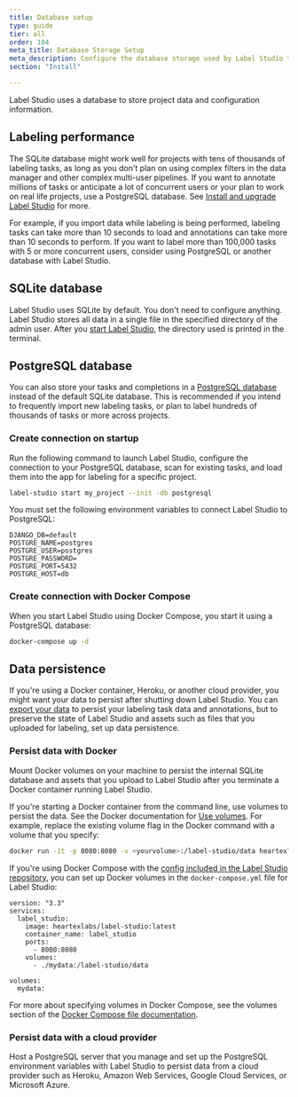 ```yaml
---
title: Database setup 
type: guide
tier: all
order: 104
meta_title: Database Storage Setup
meta_description: Configure the database storage used by Label Studio to ensure performant and scalable data and configuration storage.
section: "Install"

---
```


Label Studio uses a database to store project data and configuration information.

## Labeling performance
The SQLite database might work well for projects with tens of thousands of labeling tasks, as long as you don't plan on using complex filters in the data manager and other complex multi-user pipelines. If you want to annotate millions of tasks or anticipate a lot of concurrent users or your plan to work on real life projects, use a PostgreSQL database. See [Install and upgrade Label Studio](install.html#PostgreSQL-database) for more.  

For example, if you import data while labeling is being performed, labeling tasks can take more than 10 seconds to load and annotations can take more than 10 seconds to perform. If you want to label more than 100,000 tasks with 5 or more concurrent users, consider using PostgreSQL or another database with Label Studio. 

## SQLite database

Label Studio uses SQLite by default. You don't need to configure anything. Label Studio stores all data in a single file in the specified directory of the admin user. After you [start Label Studio](start.html), the directory used is printed in the terminal. 

## PostgreSQL database

You can also store your tasks and completions in a [PostgreSQL database](https://www.postgresql.org/) instead of the default SQLite database. This is recommended if you intend to frequently import new labeling tasks, or plan to label hundreds of thousands of tasks or more across projects.

### Create connection on startup

Run the following command to launch Label Studio, configure the connection to your PostgreSQL database, scan for existing tasks, and load them into the app for labeling for a specific project.

```bash
label-studio start my_project --init -db postgresql 
```

You must set the following environment variables to connect Label Studio to PostgreSQL:

```
DJANGO_DB=default
POSTGRE_NAME=postgres
POSTGRE_USER=postgres
POSTGRE_PASSWORD=
POSTGRE_PORT=5432
POSTGRE_HOST=db
```

### Create connection with Docker Compose

When you start Label Studio using Docker Compose, you start it using a PostgreSQL database:
```bash
docker-compose up -d
```

## Data persistence

If you're using a Docker container, Heroku, or another cloud provider, you might want your data to persist after shutting down Label Studio. You can [export your data](export.html) to persist your labeling task data and annotations, but to preserve the state of Label Studio and assets such as files that you uploaded for labeling, set up data persistence. 

### Persist data with Docker

Mount Docker volumes on your machine to persist the internal SQLite database and assets that you upload to Label Studio after you terminate a Docker container running Label Studio. 

If you're starting a Docker container from the command line, use volumes to persist the data. See the Docker documentation for [Use volumes](https://docs.docker.com/storage/volumes/). For example, replace the existing volume flag in the Docker command with a volume that you specify:
```bash
docker run -it -p 8080:8080 -v <yourvolume>:/label-studio/data heartexlabs/label-studio:latest
```

If you're using Docker Compose with the [config included in the Label Studio repository](https://github.com/heartexlabs/label-studio/blob/master/docker-compose.yml), you can set up Docker volumes in the `docker-compose.yml` file for Label Studio:
```
version: "3.3"
services:
  label_studio:
    image: heartexlabs/label-studio:latest
    container_name: label_studio
    ports:
      - 8080:8080
    volumes:
      - ./mydata:/label-studio/data

volumes:
  mydata:
```
For more about specifying volumes in Docker Compose, see the volumes section of the [Docker Compose file documentation](https://docs.docker.com/compose/compose-file/compose-file-v3/#volumes).

### Persist data with a cloud provider
Host a PostgreSQL server that you manage and set up the PostgreSQL environment variables with Label Studio to persist data from a cloud provider such as Heroku, Amazon Web Services, Google Cloud Services, or Microsoft Azure. 


